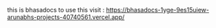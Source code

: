 this is bhasadocs
to use this visit : https://bhasadocs-1yge-9es15uiew-arunabhs-projects-40740561.vercel.app/
